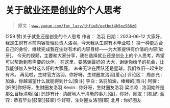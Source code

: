 # 关于就业还是创业的个人思考

> 原文：[`www.yuque.com/for_lazy/thfiu8/eatbot4h5oz566z0`](https://www.yuque.com/for_lazy/thfiu8/eatbot4h5oz566z0)

<ne-h2 id="56783a32" data-lake-id="56783a32"><ne-heading-ext><ne-heading-anchor></ne-heading-anchor><ne-heading-fold></ne-heading-fold></ne-heading-ext><ne-heading-content><ne-text id="u5c503c35">(259 赞)关于就业还是创业的个人思考</ne-text></ne-heading-content></ne-h2> <ne-p id="u174a7029" data-lake-id="u174a7029"><ne-text id="u9b633418">作者： 洛羽</ne-text></ne-p> <ne-p id="u7b7646ea" data-lake-id="u7b7646ea"><ne-text id="u8a9d8f7a">日期：2023-06-12</ne-text></ne-p> <ne-p id="ue10bd76a" data-lake-id="ue10bd76a"><ne-text id="uab285be5">大家好，我是生财有术前内容管理负责人洛羽，今天我从生财有术毕业啦！</ne-text></ne-p> <ne-p id="ua0236982" data-lake-id="ua0236982"><ne-text id="ub7535770">换一种更适合自己的身份，继续完成我在生财有术的内容目标——为大家提供有价值的内容[呲牙]。</ne-text></ne-p> <ne-p id="ua54da788" data-lake-id="ua54da788"><ne-text id="ueab92f7f">今天的视频，主要和大家分享，我在选择就业还是创业上的个人思考，希望可以帮助到有需要的伙伴。</ne-text></ne-p> <ne-p id="u6e329a0f" data-lake-id="u6e329a0f"><ne-text id="ub62e5dcc">在这里，要感谢最好的 大大，谢谢你给予的机会，让我能够加入生财这么好的大家庭。</ne-text></ne-p> <ne-p id="uf9a0f7b5" data-lake-id="uf9a0f7b5"><ne-text id="uadbf84e6">未来无论在团队还是星球，我们依旧一起生财有术。</ne-text></ne-p> <ne-p id="ube17f3f1" data-lake-id="ube17f3f1"><ne-text id="ubbc2c626">再见啦，生财官方洛羽。你好呀，生财圈友洛羽[爱心]</ne-text></ne-p> <ne-hole id="u9c73183a" data-lake-id="u9c73183a"><ne-card data-card-name="hr" data-card-type="block" id="oJEnz" data-event-boundary="card"><ne-p id="uf81ae17f" data-lake-id="uf81ae17f"><ne-text id="ucc022b0a">评论区：</ne-text></ne-p> <ne-p id="u5e20df4a" data-lake-id="u5e20df4a"><ne-text id="uf8af8430">周彦充 : 加油，你越渴望什么就能得到什么[奋斗]</ne-text> <ne-text id="uea3b19cc">李白 : 洛羽加油，棒棒的[奋斗]</ne-text> <ne-text id="u02c892ac">阿狸 : [奸笑]你好呀，生财圈友洛羽</ne-text> <ne-text id="uf3028ef7">Kevin : 你好呀，生财圈友洛羽</ne-text> <ne-text id="u25c4f378">梁凉凉 : 洛羽始终是那么目标清晰[强]</ne-text> <ne-text id="u13ea13ad">蚂蚱有计 : 清醒地人干清晰的事儿[强]，你好，圈友！[机智]</ne-text> <ne-text id="u6b023315">蓝弈 : 恭喜毕业[鼓掌][鼓掌]</ne-text> <ne-text id="u1c905c3c">你好呀，生财圈友洛羽[耶]</ne-text> <ne-text id="u7c561105">北月 : 你好圈友</ne-text></ne-p></ne-card></ne-hole>